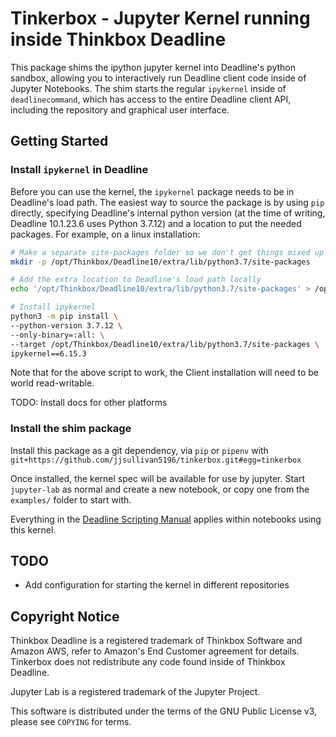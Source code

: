 # Tinkerbox - Jupyter Kernel running inside Thinkbox Deadline

This package shims the ipython jupyter kernel into Deadline's python sandbox,
allowing you to interactively run Deadline client code inside of Jupyter
Notebooks. The shim starts the regular `ipykernel` inside of `deadlinecommand`,
which has access to the entire Deadline client API, including the repository and
graphical user interface.

## Getting Started

### Install `ipykernel` in Deadline

Before you can use the kernel, the `ipykernel` package needs to be in Deadline's
load path. The easiest way to source the package is by using `pip` directly,
specifying Deadline's internal python version (at the time of writing, Deadline
10.1.23.6 uses Python 3.7.12) and a location to put the needed packages. For
example, on a linux installation:

```bash
# Make a separate site-packages folder so we don't get things mixed up
mkdir -p /opt/Thinkbox/Deadline10/extra/lib/python3.7/site-packages

# Add the extra location to Deadline's load path locally
echo '/opt/Thinkbox/Deadline10/extra/lib/python3.7/site-packages' > /opt/Thinkbox/Deadline10/lib/python3/lib/python3.7/site-packages/jupyter.pth

# Install ipykernel
python3 -m pip install \
--python-version 3.7.12 \
--only-binary=:all: \
--target /opt/Thinkbox/Deadline10/extra/lib/python3.7/site-packages \
ipykernel==6.15.3
```
Note that for the above script to work, the Client installation will need to be world read-writable.

TODO: Install docs for other platforms

### Install the shim package

Install this package as a git dependency, via `pip` or `pipenv` with
`git+https://github.com/jjsullivan5196/tinkerbox.git#egg=tinkerbox`

Once installed, the kernel spec will be available for use by jupyter. Start
`jupyter-lab` as normal and create a new notebook, or copy one from the
`examples/` folder to start with.

Everything in the [Deadline Scripting Manual](https://docs.thinkboxsoftware.com/products/deadline/10.1/1_User%20Manual/manual/index-scripting.html) applies within notebooks using
this kernel.

## TODO

- Add configuration for starting the kernel in different repositories

## Copyright Notice
Thinkbox Deadline is a registered trademark of Thinkbox Software and Amazon AWS,
refer to Amazon's End Customer agreement for details. Tinkerbox does not
redistribute any code found inside of Thinkbox Deadline.

Jupyter Lab is a registered trademark of the Jupyter Project.

This software is distributed under the terms of the GNU Public License v3,
please see `COPYING` for terms.
